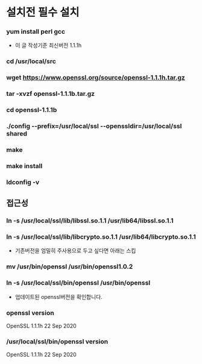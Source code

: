 # 설치전 필수 설치

### yum install perl gcc


- 이 글 작성기준 최신버전 1.1.1h 

 

 ### cd /usr/local/src

 ### wget https://www.openssl.org/source/openssl-1.1.1h.tar.gz

 ### tar -xvzf openssl-1.1.1b.tar.gz

 ### cd openssl-1.1.1b

 ### ./config --prefix=/usr/local/ssl --openssldir=/usr/local/ssl shared

 ### make

 ### make install

 ### ldconfig -v

 

## 접근성

 ### ln -s /usr/local/ssl/lib/libssl.so.1.1 /usr/lib64/libssl.so.1.1

 ### ln -s /usr/local/ssl/lib/libcrypto.so.1.1 /usr/lib64/libcrypto.so.1.1

 

 

- 기존버전을 엄밀히 주사용으로 두고 싶다면 아래는 스킵

 ### mv /usr/bin/openssl /usr/bin/openssl1.0.2

 ### ln -s /usr/local/ssl/bin/openssl /usr/bin/openssl

 

- 업데이트된 openssl버전을 확인합니다.

 ### openssl version

  OpenSSL 1.1.1h  22 Sep 2020



 ### /usr/local/ssl/bin/openssl version

  OpenSSL 1.1.1h  22 Sep 2020


